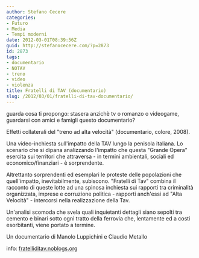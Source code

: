 ```yaml
---
author: Stefano Cecere
categories:
- Futuro
- Media
- Tempi moderni
date: 2012-03-01T08:39:56Z
guid: http://stefanocecere.com/?p=2873
id: 2873
tags:
- documentario
- NOTAV
- treno
- video
- violenza
title: Fratelli di TAV (documentario)
slug: /2012/03/01/fratelli-di-tav-documentario/
---
```


guarda cosa ti propongo: stasera anzichè tv o romanzo o videogame, guardarsi con amici e famigli questo documentario?

Effetti collaterali del "treno ad alta velocità" (documentario, colore, 2008).
  
Una video-inchiesta sull'impatto della TAV lungo la penisola italiana. Lo scenario che si dipana analizzando l'impatto che questa "Grande Opera" esercita sui territori che attraversa - in termini ambientali, sociali ed economico/finanziari - è sorprendente.
  
Altrettanto sorprendenti ed esemplari le proteste delle popolazioni che quell'impatto, inevitabilmente, subiscono. "Fratelli di Tav" combina il racconto di queste lotte ad una spinosa inchiesta sui rapporti tra criminalità organizzata, imprese e corruzione politica - rapporti anch'essi ad "Alta Velocità" - intercorsi nella realizzazione della Tav.
  
Un'analisi scomoda che svela quali inquietanti dettagli siano sepolti tra cemento e binari sotto ogni tratto della ferrovia che, lentamente ed a costi esorbitanti, viene portato a termine.

Un documentario di Manolo Luppichini e Claudio Metallo
  
info: [fratelliditav.noblogs.org](http://fratelliditav.noblogs.org)